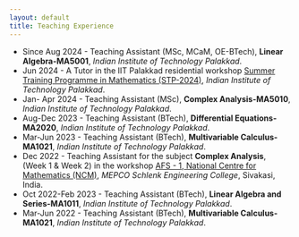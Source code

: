 ```yaml
---
layout: default
title: Teaching Experience
---
```





- Since Aug 2024 - Teaching Assistant (MSc, MCaM, OE-BTech), **Linear Algebra-MA5001**, _Indian Institute of Technology Palakkad_.
- Jun 2024 - A Tutor in the IIT Palakkad residential workshop [Summer Training Programme in Mathematics (STP-2024)](https://sites.google.com/iitpkd.ac.in/stpmathiitpkd/home), _Indian Institute of Technology Palakkad_.
- Jan- Apr 2024 - Teaching Assistant (MSc), **Complex Analysis-MA5010**, _Indian Institute of Technology Palakkad_. 
- Aug-Dec 2023 - Teaching Assistant (BTech), **Differential Equations-MA2020**, _Indian Institute of Technology Palakkad_. 
- Mar-Jun 2023 - Teaching Assistant (BTech), **Multivariable Calculus-MA1021**, _Indian Institute of Technology Palakkad_.
- Dec 2022 - Teaching Assistant for the subject **Complex Analysis**, (Week 1 & Week 2) in the workshop [AFS - 1, National Centre for Mathematics (NCM)](https://www.atmschools.org/school/2022/AFS-I/afs-mep-siva/speakers-and-syllabus), _MEPCO Schlenk Engineering College_, Sivakasi, India.
- Oct 2022-Feb 2023 - Teaching Assistant (BTech), **Linear Algebra and Series-MA1011**, _Indian Institute of Technology Palakkad_.
- Mar-Jun 2022 - Teaching Assistant (BTech), **Multivariable Calculus-MA1021**, _Indian Institute of Technology Palakkad_.

